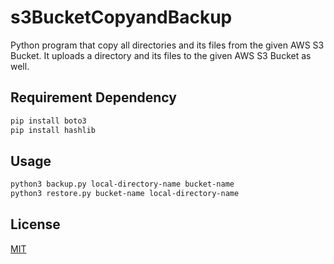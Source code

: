 # s3BucketCopyandBackup
Python program that copy all directories and its files from the given AWS S3 Bucket. It uploads a directory and its files to the given AWS S3 Bucket as well.

## Requirement Dependency

```bash
pip install boto3
pip install hashlib
```

## Usage
```bash
python3 backup.py local-directory-name bucket-name
python3 restore.py bucket-name local-directory-name
```

## License
[MIT](https://choosealicense.com/licenses/mit/)

